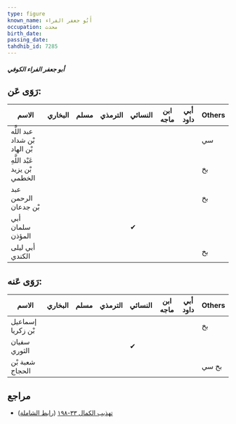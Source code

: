 ```yaml
---
type: figure
known_name: أَبُو جعفر الفراء
occupation: محدث
birth_date:
passing_date:
tahdhib_id: 7285
---
```

##### أبو جعفر الفراء الكوفي

## رَوَى عَن:
| الاسم                         | البخاري | مسلم | الترمذي | النسائي | ابن ماجه | أبي داود | Others |
| ----------------------------- | ------- | ---- | ------- | ------- | -------- | -------- | ------ |
| عبد اللَّه بْن شداد بْن الهاد |         |      |         |         |          |          | سي     |
| عَبْد اللَّهِ بْن يزيد الخطمي |         |      |         |         |          |          | بخ     |
| عبد الرحمن بْن جدعان          |         |      |         |         |          |          | بخ     |
| أبي سلمان المؤذن              |         |      |         | ✔       |          |          |        |
| أبي ليلى الكندي               |         |      |         |         |          |          | بخ     |
## رَوَى عَنه:
| الاسم             | البخاري | مسلم | الترمذي | النسائي | ابن ماجه | أبي داود | Others |
| ----------------- | ------- | ---- | ------- | ------- | -------- | -------- | ------ |
| إسماعيل بْن زكريا |         |      |         |         |          |          | بخ     |
| سفيان الثوري      |         |      |         | ✔       |          |          |        |
| شعبة بْن الحجاج   |         |      |         |         |          |          | بخ سي  |
## مراجع
- [تهذيب الكمال ٣٣-١٩٨](obsidian://open?vault=Tahdhib-al-Kamal&file=Figures/٧٢٨٥-أبو%20جعفر%20الفراء%20الكوفي) ([رابط الشاملة](https://shamela.ws/book/3722/17869))
